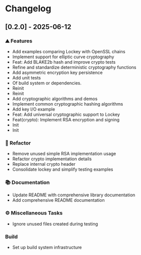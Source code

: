 # Changelog

## [0.2.0] - 2025-06-12

### <!-- 0 -->⛰️  Features

- Add examples comparing Lockey with OpenSSL chains
- Implement support for elliptic curve cryptography
- Feat: Add BLAKE2b hash and improve crypto tests
- Refine and standardize deterministic cryptography functions
- Add asymmetric encryption key persistence
- Add unit tests
- Of build system or dependencies.
- Reinit
- Reinit
- Add cryptographic algorithms and demos
- Implement common cryptographic hashing algorithms
- Add key I/O example
- Feat: Add universal cryptographic support to Lockey
- Feat(crypto): Implement RSA encryption and signing
- Init
- Init

### <!-- 2 -->🚜 Refactor

- Remove unused simple RSA implementation usage
- Refactor crypto implementation details
- Replace internal crypto header
- Consolidate lockey and simplify testing examples

### <!-- 3 -->📚 Documentation

- Update README with comprehensive library documentation
- Add comprehensive README documentation

### <!-- 7 -->⚙️ Miscellaneous Tasks

- Ignore unused files created during testing

### Build

- Set up build system infrastructure


